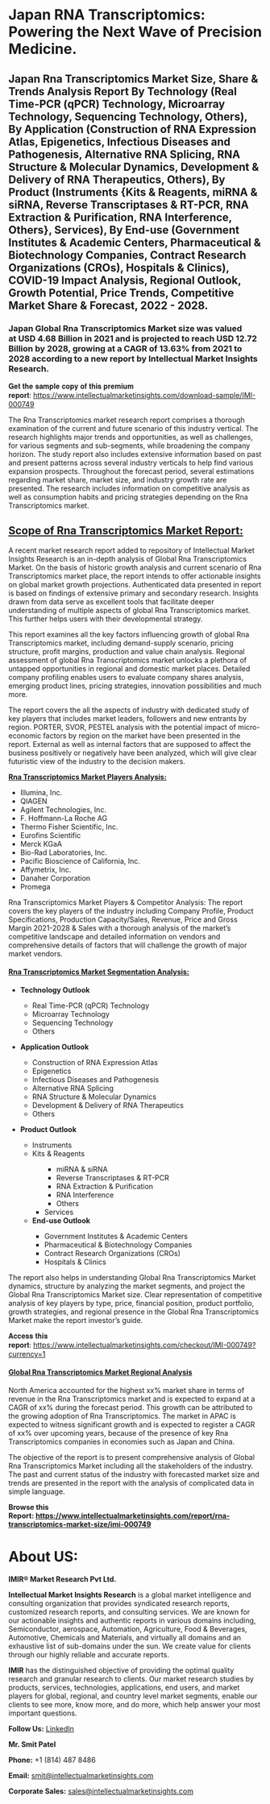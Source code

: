 <h1>Japan RNA Transcriptomics: Powering the Next Wave of Precision Medicine.</h1>
<h2>Japan Rna Transcriptomics Market Size, Share &amp; Trends Analysis Report By Technology (Real Time-PCR (qPCR) Technology, Microarray Technology, Sequencing Technology, Others), By Application (Construction of RNA Expression Atlas, Epigenetics, Infectious Diseases and Pathogenesis, Alternative RNA Splicing, RNA Structure &amp; Molecular Dynamics, Development &amp; Delivery of RNA Therapeutics, Others), By Product (Instruments {Kits &amp; Reagents, miRNA &amp; siRNA, Reverse Transcriptases &amp; RT-PCR, RNA Extraction &amp; Purification, RNA Interference, Others}, Services), By End-use (Government Institutes &amp; Academic Centers, Pharmaceutical &amp; Biotechnology Companies, Contract Research Organizations (CROs), Hospitals &amp; Clinics), COVID-19 Impact Analysis, Regional Outlook, Growth Potential, Price Trends, Competitive Market Share &amp; Forecast, 2022 - 2028.</h2>
<h3>Japan Global Rna Transcriptomics Market size was valued at&nbsp;<strong>USD 4.68 Billion in 2021</strong>&nbsp;and is projected to reach&nbsp;<strong>USD 12.72 Billion by 2028</strong>, growing at a CAGR of&nbsp;<strong>13.63%</strong>&nbsp;from 2021 to 2028 according to a new report by Intellectual Market Insights Research.</h3>
<p>𝐆𝐞𝐭 𝐭𝐡𝐞 𝐬𝐚𝐦𝐩𝐥𝐞 𝐜𝐨𝐩𝐲 𝐨𝐟 𝐭𝐡𝐢𝐬 𝐩𝐫𝐞𝐦𝐢𝐮𝐦 𝐫𝐞𝐩𝐨𝐫𝐭:&nbsp;<a href="https://www.intellectualmarketinsights.com/download-sample/IMI-000749">https://www.intellectualmarketinsights.com/download-sample/IMI-000749</a>&nbsp;</p>
<p>The Rna Transcriptomics market research report comprises a thorough examination of the current and future scenario of this industry vertical. The research highlights major trends and opportunities, as well as challenges, for various segments and sub-segments, while broadening the company horizon. The study report also includes extensive information based on past and present patterns across several industry verticals to help find various expansion prospects. Throughout the forecast period, several estimations regarding market share, market size, and industry growth rate are presented. The research includes information on competitive analysis as well as consumption habits and pricing strategies depending on the Rna Transcriptomics market.</p>
<h2><u>Scope of Rna Transcriptomics Market Report:</u></h2>
<p>A recent market research report added to repository of Intellectual Market Insights Research is an in-depth analysis of Global Rna Transcriptomics Market. On the basis of historic growth analysis and current scenario of Rna Transcriptomics market place, the report intends to offer actionable insights on global market growth projections. Authenticated data presented in report is based on findings of extensive primary and secondary research. Insights drawn from data serve as excellent tools that facilitate deeper understanding of multiple aspects of global Rna Transcriptomics market. This further helps users with their developmental strategy.</p>
<p>This report examines all the key factors influencing growth of global Rna Transcriptomics market, including demand-supply scenario, pricing structure, profit margins, production and value chain analysis. Regional assessment of global Rna Transcriptomics market unlocks a plethora of untapped opportunities in regional and domestic market places. Detailed company profiling enables users to evaluate company shares analysis, emerging product lines, pricing strategies, innovation possibilities and much more.</p>
<p>The report covers the all the aspects of industry with dedicated study of key players that includes market leaders, followers and new entrants by region. PORTER, SVOR, PESTEL analysis with the potential impact of micro-economic factors by region on the market have been presented in the report. External as well as internal factors that are supposed to affect the business positively or negatively have been analyzed, which will give clear futuristic view of the industry to the decision makers.</p>
<p><strong><u>Rna Transcriptomics Market Players Analysis:</u></strong></p>
<ul>
<li>Illumina, Inc.</li>
<li>QIAGEN</li>
<li>Agilent Technologies, Inc.</li>
<li>F. Hoffmann-La Roche AG</li>
<li>Thermo Fisher Scientific, Inc.</li>
<li>Eurofins Scientific</li>
<li>Merck KGaA</li>
<li>Bio-Rad Laboratories, Inc.</li>
<li>Pacific Bioscience of California, Inc.</li>
<li>Affymetrix, Inc.</li>
<li>Danaher Corporation</li>
<li>Promega</li>
</ul>
<p>Rna Transcriptomics Market Players &amp; Competitor Analysis: The report covers the key players of the industry including Company Profile, Product Specifications, Production Capacity/Sales, Revenue, Price and Gross Margin 2021-2028 &amp; Sales with a thorough analysis of the market&rsquo;s competitive landscape and detailed information on vendors and comprehensive details of factors that will challenge the growth of major market vendors.</p>
<h4><strong><u>Rna Transcriptomics Market Segmentation Analysis:</u></strong></h4>
<ul>
<li><strong>Technology Outlook</strong></li>
<ul>
<li>Real Time-PCR (qPCR) Technology</li>
<li>Microarray Technology</li>
<li>Sequencing Technology</li>
<li>Others</li>
</ul>
</ul>
<ul>
<li><strong>Application Outlook</strong></li>
<ul>
<li>Construction of RNA Expression Atlas</li>
<li>Epigenetics</li>
<li>Infectious Diseases and Pathogenesis</li>
<li>Alternative RNA Splicing</li>
<li>RNA Structure &amp; Molecular Dynamics</li>
<li>Development &amp; Delivery of RNA Therapeutics</li>
<li>Others</li>
</ul>
</ul>
<ul>
<li><strong>Product Outlook</strong></li>
<ul>
<li>Instruments</li>
<li>Kits &amp; Reagents</li>
</ul>
</ul>
<ul>
<ul>
<ul>
<ul>
<li>miRNA &amp; siRNA</li>
<li>Reverse Transcriptases &amp; RT-PCR</li>
<li>RNA Extraction &amp; Purification</li>
<li>RNA Interference</li>
<li>Others</li>
</ul>
<li>Services</li>
</ul>
<li><strong>End-use Outlook</strong></li>
<ul>
<li>Government Institutes &amp; Academic Centers</li>
<li>Pharmaceutical &amp; Biotechnology Companies</li>
<li>Contract Research Organizations (CROs)</li>
<li>Hospitals &amp; Clinics</li>
</ul>
</ul>
</ul>
<p>The report also helps in understanding Global Rna Transcriptomics Market dynamics, structure by analyzing the market segments, and project the Global Rna Transcriptomics&nbsp;Market size. Clear representation of competitive analysis of key players by type, price, financial position, product portfolio, growth strategies, and regional presence in the Global Rna Transcriptomics Market make the report investor&rsquo;s guide.</p>
<p>𝐀𝐜𝐜𝐞𝐬𝐬 𝐭𝐡𝐢𝐬 𝐫𝐞𝐩𝐨𝐫𝐭:&nbsp;<a href="https://www.intellectualmarketinsights.com/checkout/IMI-000749?currency=1">https://www.intellectualmarketinsights.com/checkout/IMI-000749?currency=1</a>&nbsp;</p>
<h4><strong><u>Global Rna Transcriptomics Market Regional Analysis</u></strong></h4>
<p>North America accounted for the highest xx% market share in terms of revenue in the Rna Transcriptomics market and is expected to expand at a CAGR of xx% during the forecast period. This growth can be attributed to the growing adoption of Rna Transcriptomics. The market in APAC is expected to witness significant growth and is expected to register a CAGR of xx% over upcoming years, because of the presence of key Rna Transcriptomics companies in economies such as Japan and China.</p>
<p>The objective of the report is to present comprehensive analysis of Global Rna Transcriptomics Market including all the stakeholders of the industry. The past and current status of the industry with forecasted market size and trends are presented in the report with the analysis of complicated data in simple language.</p>
<p><strong>Browse this Report:&nbsp;<a href="https://www.intellectualmarketinsights.com/report/rna-transcriptomics-market-size/imi-000749">https://www.intellectualmarketinsights.com/report/rna-transcriptomics-market-size/imi-000749</a>&nbsp;</strong></p>
<h1>About US:</h1>
<p><strong>IMIR&reg; Market Research Pvt Ltd.</strong></p>
<p><strong>Intellectual Market Insights Research</strong> is a global market intelligence and consulting organization that provides syndicated research reports, customized research reports, and consulting services. We are known for our actionable insights and authentic reports in various domains including, Semiconductor, aerospace, Automation, Agriculture, Food &amp; Beverages, Automotive, Chemicals and Materials, and virtually all domains and an exhaustive list of sub-domains under the sun. We create value for clients through our highly reliable and accurate reports.</p>
<p><strong>IMIR</strong> has the distinguished objective of providing the optimal quality research and granular research to clients. Our market research studies by products, services, technologies, applications, end users, and market players for global, regional, and country level market segments, enable our clients to see more, know more, and do more, which help answer your most important questions.</p>
<p><strong>Follow Us:</strong> <a href="https://in.linkedin.com/company/imir-market-research">LinkedIn</a></p>
<p><strong>Mr. Smit Patel</strong></p>
<p><strong>Phone:</strong> +1 (814) 487 8486</p>
<p><strong>Email:</strong> <a href="mailto:smit@intellectualmarketinsights.com">smit@intellectualmarketinsights.com</a></p>
<p><strong>Corporate Sales:</strong> <a href="mailto:sales@intellectualmarketinsights.com">sales@intellectualmarketinsights.com</a></p>
<p>&nbsp;</p>
<p>&nbsp;</p>
<div>&nbsp;</div>
<p>&nbsp;</p>
